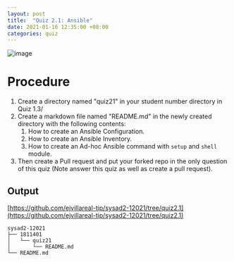 ```yaml
---
layout: post
title:  "Quiz 2.1: Ansible"
date: 2021-01-16 12:35:00 +08:00
categories: quiz
---
```

![image](https://user-images.githubusercontent.com/75426228/104797233-7c5de900-57f7-11eb-9c76-bb9a79080299.png)
# Procedure
1. Create a directory named "quiz21" in your student number directory in Quiz 1.3/
2. Create a markdown file named "README.md" in the newly created directory with the following contents:
    1. How to create an Ansible Configuration.
    2. How to create an Ansible Inventory.
    3. How to create an Ad-hoc Ansible command with ```setup``` and ```shell``` module.
4. Then create a Pull request and put your forked repo in the only question of this quiz (Note answer this quiz as well as create a pull request).

## Output
[https://github.com/ejvillareal-tip/sysad2-12021/tree/quiz2.1](https://github.com/ejvillareal-tip/sysad2-12021/tree/quiz2.1)
```
sysad2-12021
├── 1811401
│   └── quiz21
│       └── README.md
└── README.md
```
